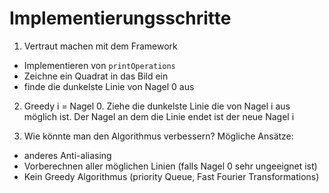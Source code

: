 # Implementierungsschritte

1) Vertraut machen mit dem Framework
 - Implementieren von ```printOperations```
 - Zeichne ein Quadrat in das Bild ein
 - finde die dunkelste Linie von Nagel 0 aus

2) Greedy
i = Nagel 0. 
Ziehe die dunkelste Linie die von Nagel i aus möglich ist. 
Der Nagel an dem die Linie endet ist der neue Nagel i

3) Wie könnte man den Algorithmus verbessern?
Mögliche Ansätze:
- anderes Anti-aliasing
- Vorberechnen aller möglichen Linien (falls Nagel 0 sehr ungeeignet ist)
- Kein Greedy Algorithmus (priority Queue, Fast Fourier Transformations)